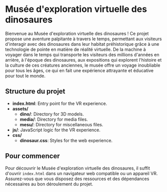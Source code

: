 # Musée d'exploration virtuelle des dinosaures

Bienvenue au Musée d'exploration virtuelle des dinosaures ! Ce projet propose une aventure palpitante à travers le temps, permettant aux visiteurs d'interagir avec des dinosaures dans leur habitat préhistorique grâce à une technologie de pointe en matière de réalité virtuelle. De la machine à voyager dans le temps qui transporte les visiteurs des millions d'années en arrière, à l'époque des dinosaures, aux expositions qui explorent l'histoire et la culture de ces créatures anciennes, le musée offre un voyage inoubliable pour tous les âges, ce qui en fait une expérience attrayante et éducative pour tout le monde.

## Structure du projet


- **index.html**: Entry point for the VR experience.
- **assets/**
  - **dino/**: Directory for 3D models.
  - **media/**: Directory for media files.
  - **mesu/**: Directory for miscellaneous files.
- **js/**: JavaScript logic for the VR experience.
- **css/**
  - **dinosaur.css**: Styles for the web experience.

## Pour commencer

Pour découvrir le Musée d'exploration virtuelle des dinosaures, il suffit d'ouvrir `index.html` dans un navigateur web compatible ou un appareil VR. Assurez-vous que vous disposez des ressources et des dépendances nécessaires au bon déroulement du projet.






